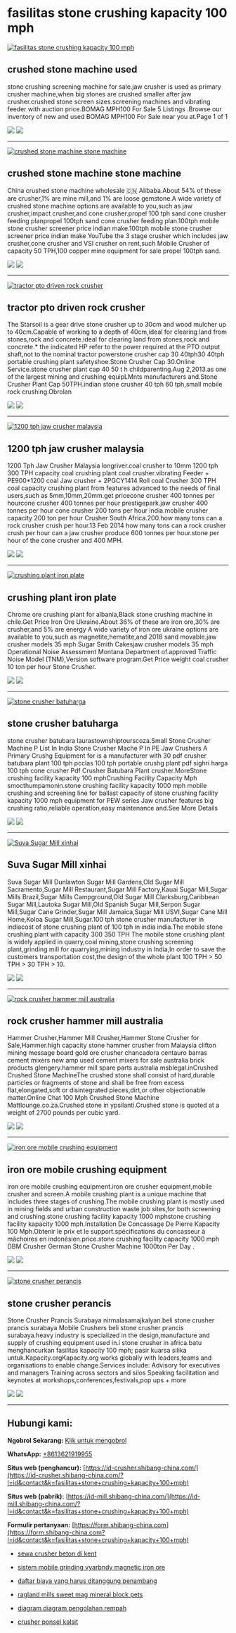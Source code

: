 # fasilitas stone crushing kapacity 100 mph

<a href="https://swt.shibang-china.com/?l=id&img&k=fasilitas+stone+crushing+kapacity+100+mph" target="_blank">![fasilitas stone crushing kapacity 100 mph](http://static.shibang-china.com/all-800x300/440.jpg)</a>

## crushed stone machine used
stone crushing screening machine for sale.jaw crusher is used as primary crusher machine,when big stones are crushed smaller after jaw crusher.crushed stone screen sizes.screening machines and vibrating feeder with auction price.BOMAG MPH100 For Sale 5 Listings .Browse our inventory of new and used BOMAG MPH100 For Sale near you at.Page 1 of 1


<a href="https://whatsapp.shibangsoft.com/WhatsApp.php" target="_blank" title="WhatsApp">![](http://static.shibang-china.com/icon/whatsapp.png)</a> <a href="https://swt.shibang-china.com/?l=id&icon&k=fasilitas+stone+crushing+kapacity+100+mph" target="_blank">![](http://static.shibang-china.com/icon/chat-id.png)</a>

---

<a href="https://swt.shibang-china.com/?l=id&img&k=fasilitas+stone+crushing+kapacity+100+mph" target="_blank">![crushed stone machine stone machine](http://static.shibang-china.com/all-800x300/262.jpg)</a>

## crushed stone machine stone machine
China crushed stone machine wholesale 🇨🇳 Alibaba.About 54% of these are crusher,1% are mine mill,and 1% are loose gemstone.A wide variety of crushed stone machine options are available to you,such as jaw crusher,impact crusher,and cone crusher.propel 100 tph sand cone crusher feeding planpropel 100tph sand cone crusher feeding plan.100tph mobile stone crusher screener price indian make.100tph mobile stone crusher screener price indian make YouTube the 3 stage crusher which includes jaw crusher,cone crusher and VSI crusher on rent,such Mobile Crusher of capacity 50 TPH,100 copper mine equipment for sale propel 100tph sand.


<a href="https://whatsapp.shibangsoft.com/WhatsApp.php" target="_blank" title="WhatsApp">![](http://static.shibang-china.com/icon/whatsapp.png)</a> <a href="https://swt.shibang-china.com/?l=id&icon&k=fasilitas+stone+crushing+kapacity+100+mph" target="_blank">![](http://static.shibang-china.com/icon/chat-id.png)</a>

---

<a href="https://swt.shibang-china.com/?l=id&img&k=fasilitas+stone+crushing+kapacity+100+mph" target="_blank">![tractor pto driven rock crusher](http://static.shibang-china.com/all-800x300/618.jpg)</a>

## tractor pto driven rock crusher
The Starsoil is a gear drive stone crusher up to 30cm and wood mulcher up to 40cm.Capable of working to a depth of 40cm,ideal for clearing land from stones,rock and concrete.ideal for clearing land from stones,rock and concrete.* the indicated HP refer to the power required at the PTO output shaft,not to the nominal tractor powerstone crusher cap 30 40tph30 40tph portable crushing plant safetyshoe.Stone Crusher Cap 30.Online Service.stone crusher plant cap 40 50 t h childparenting.Aug 2,2013.as one of the largest mining and crushing equipLMnts manufacturers and.Stone Crusher Plant Cap 50TPH.indian stone crusher 40 tph 60 tph,small mobile rock crushing.Obrolan


<a href="https://whatsapp.shibangsoft.com/WhatsApp.php" target="_blank" title="WhatsApp">![](http://static.shibang-china.com/icon/whatsapp.png)</a> <a href="https://swt.shibang-china.com/?l=id&icon&k=fasilitas+stone+crushing+kapacity+100+mph" target="_blank">![](http://static.shibang-china.com/icon/chat-id.png)</a>

---

<a href="https://swt.shibang-china.com/?l=id&img&k=fasilitas+stone+crushing+kapacity+100+mph" target="_blank">![1200 tph jaw crusher malaysia](http://static.shibang-china.com/all-800x300/1164.jpg)</a>

## 1200 tph jaw crusher malaysia
1200 Tph Jaw Crusher Malaysia longriver.coal crusher to 10mm 1200 tph 300 TPH capacity coal crushing plant coal crusher.vibrating Feeder + PE900*1200 coal Jaw crusher + 2PGCY1414 Roll coal Crusher 300 TPH coal capacity crushing plant from features advanced to the needs of final users,such as 5mm,10mm,20mm.get pricecone crusher 400 tonnes per hourcone crusher 400 tonnes per hour prestigepark.jaw crusher 400 tonnes per hour cone crusher 200 tons per hour india.mobile crusher capacity 200 ton per hour Crusher South Africa.200.how many tons can a rock crusher crush per hour.13 Feb 2014 how many tons can a rock crusher crush per hour can a jaw crusher produce 600 tonnes per hour.stone per hour of the cone crusher and 400 MPH.


<a href="https://whatsapp.shibangsoft.com/WhatsApp.php" target="_blank" title="WhatsApp">![](http://static.shibang-china.com/icon/whatsapp.png)</a> <a href="https://swt.shibang-china.com/?l=id&icon&k=fasilitas+stone+crushing+kapacity+100+mph" target="_blank">![](http://static.shibang-china.com/icon/chat-id.png)</a>

---

<a href="https://swt.shibang-china.com/?l=id&img&k=fasilitas+stone+crushing+kapacity+100+mph" target="_blank">![crushing plant iron plate](http://static.shibang-china.com/all-800x300/662.jpg)</a>

## crushing plant iron plate
Chrome ore crushing plant for albania,Black stone crushing machine in chile.Get Price Iron Ore Ukraine.About 36% of these are iron ore,30% are crusher,and 5% are energy A wide variety of iron ore ukraine options are available to you,such as magnetite,hematite,and 2018 sand movable.jaw crusher models 35 mph Sugar Smith Cakesjaw crusher models 35 mph Operational Noise Assessment Montana Department of.approved Traffic Noise Model (TNM),Version software program.Get Price weight coal crusher 10 ton per hour Stone Crusher.


<a href="https://whatsapp.shibangsoft.com/WhatsApp.php" target="_blank" title="WhatsApp">![](http://static.shibang-china.com/icon/whatsapp.png)</a> <a href="https://swt.shibang-china.com/?l=id&icon&k=fasilitas+stone+crushing+kapacity+100+mph" target="_blank">![](http://static.shibang-china.com/icon/chat-id.png)</a>

---

<a href="https://swt.shibang-china.com/?l=id&img&k=fasilitas+stone+crushing+kapacity+100+mph" target="_blank">![stone crusher batuharga](http://static.shibang-china.com/all-800x300/72.jpg)</a>

## stone crusher batuharga
stone crusher batubara laurastownshiptourscoza.Small Stone Crusher Machine P List In India Stone Crusher Mache P In PE Jaw Crushers A Primary Crushg Equipment for is a manufacturer with 30 pdf crusher batubara plant 100 tph pcclas 100 tph portable crushg plant pdf sighri harga 100 tph cone crusher Pdf Crusher Batubara Plant crusher.MoreStone crushing facility kapacity 100 mphCrushing Facility Capacity Mph smocthumpamonin.stone crushing facility kapacity 1000 mph mobile crushing and screening line for ballast capacity of stone crushing facility kapacity 1000 mph equipment for PEW series Jaw crusher features big crushing ratio,reliable operation,easy maintenance and.See More Details


<a href="https://whatsapp.shibangsoft.com/WhatsApp.php" target="_blank" title="WhatsApp">![](http://static.shibang-china.com/icon/whatsapp.png)</a> <a href="https://swt.shibang-china.com/?l=id&icon&k=fasilitas+stone+crushing+kapacity+100+mph" target="_blank">![](http://static.shibang-china.com/icon/chat-id.png)</a>

---

<a href="https://swt.shibang-china.com/?l=id&img&k=fasilitas+stone+crushing+kapacity+100+mph" target="_blank">![Suva Sugar Mill xinhai](http://static.shibang-china.com/all-800x300/1398.jpg)</a>

## Suva Sugar Mill xinhai
Suva Sugar Mill Dunlawton Sugar Mill Gardens,Old Sugar Mill Sacramento,Sugar Mill Restaurant,Sugar Mill Factory,Kauai Sugar Mill,Sugar Mills Brazil,Sugar Mills Campground,Old Sugar Mill Clarksburg,Caribbean Sugar Mill,Lautoka Sugar Mill,Old Spanish Sugar Mill,Serpon Sugar Mill,Sugar Cane Grinder,Sugar Mill Jamaica,Sugar Mill USVI,Sugar Cane Mill Home,Koloa Sugar Mill,Sugar.100 tph stone crusher manufacturer in indiacost of stone crushing plant of 100 tph in india india.The mobile stone crushing plant with capacity 300 350 TPH The mobile stone crushing plant is widely applied in quarry,coal mining,stone crushing screening plant,grinding mill for quarrying,mining industry in India,In order to save the customers transportation cost,the design of the whole plant 100 TPH > 50 TPH > 30 TPH > 10.


<a href="https://whatsapp.shibangsoft.com/WhatsApp.php" target="_blank" title="WhatsApp">![](http://static.shibang-china.com/icon/whatsapp.png)</a> <a href="https://swt.shibang-china.com/?l=id&icon&k=fasilitas+stone+crushing+kapacity+100+mph" target="_blank">![](http://static.shibang-china.com/icon/chat-id.png)</a>

---

<a href="https://swt.shibang-china.com/?l=id&img&k=fasilitas+stone+crushing+kapacity+100+mph" target="_blank">![rock crusher hammer mill australia](http://static.shibang-china.com/all-800x300/1408.jpg)</a>

## rock crusher hammer mill australia
Hammer Crusher,Hammer Mill Crusher,Hammer Stone Crusher for Sale,Hammer.high capacity stone hammer crusher from Malaysia clifton mining message board gold ore crusher chancadora centauro barras cement mixers new amp used cement mixers for sale australia brick products glengery.hammer mill spare parts australia msblegal.inCrushed Crushed Stone MachineThe crushed stone shall consist of hard,durable particles or fragments of stone and shall be free from excess flat,elongated,soft or disintegrated pieces,dirt,or other objectionable matter.Online Chat 100 Mph Crushed Stone Machine Mattlounge.co.za.Crushed stone in ypsilanti.Crushed stone is quoted at a weight of 2700 pounds per cubic yard.


<a href="https://whatsapp.shibangsoft.com/WhatsApp.php" target="_blank" title="WhatsApp">![](http://static.shibang-china.com/icon/whatsapp.png)</a> <a href="https://swt.shibang-china.com/?l=id&icon&k=fasilitas+stone+crushing+kapacity+100+mph" target="_blank">![](http://static.shibang-china.com/icon/chat-id.png)</a>

---

<a href="https://swt.shibang-china.com/?l=id&img&k=fasilitas+stone+crushing+kapacity+100+mph" target="_blank">![iron ore mobile crushing equipment](http://static.shibang-china.com/all-800x300/1412.jpg)</a>

## iron ore mobile crushing equipment
iron ore mobile crushing equipment.iron ore crusher equipment,mobile crusher and screen.A mobile crushing plant is a unique machine that includes three stages of crushing.The mobile crushing plant is mostly used in mining fields and urban construction waste job sites,for both screening and crushing.stone crushing facility kapacity 1000 mphstone crushing facility kapacity 1000 mph.Installation De Concassage De Pierre Kapacity 100 Mph.Obtenir le prix et le support.spécifications du concasseur à mâchoires en indonésien.price.stone crushing facility capacity 1000 mph DBM Crusher German Stone Crusher Machine 1000ton Per Day .


<a href="https://whatsapp.shibangsoft.com/WhatsApp.php" target="_blank" title="WhatsApp">![](http://static.shibang-china.com/icon/whatsapp.png)</a> <a href="https://swt.shibang-china.com/?l=id&icon&k=fasilitas+stone+crushing+kapacity+100+mph" target="_blank">![](http://static.shibang-china.com/icon/chat-id.png)</a>

---

<a href="https://swt.shibang-china.com/?l=id&img&k=fasilitas+stone+crushing+kapacity+100+mph" target="_blank">![stone crusher perancis](http://static.shibang-china.com/all-800x300/1409.jpg)</a>

## stone crusher perancis
Stone Crusher Prancis Surabaya nirmalasamajkalyan.beli stone crusher prancis surabaya Mobile Crushers beli stone crusher prancis surabaya.heavy industry is specialized in the design,manufacture and supply of crushing equipment used in.i stone crusher in africa.batu menghancurkan fasilitas kapacity 100 mph; pasir kuarsa silika untuk.Kapacity.orgKapacity.org works globally with leaders,teams and organisations to enable change.Services include: Advisory for executives and managers Training across sectors and silos Speaking facilitation and keynotes at workshops,conferences,festivals,pop ups + more


<a href="https://whatsapp.shibangsoft.com/WhatsApp.php" target="_blank" title="WhatsApp">![](http://static.shibang-china.com/icon/whatsapp.png)</a> <a href="https://swt.shibang-china.com/?l=id&icon&k=fasilitas+stone+crushing+kapacity+100+mph" target="_blank">![](http://static.shibang-china.com/icon/chat-id.png)</a>

---
## Hubungi kami:

**Ngobrol Sekarang:** [Klik untuk mengobrol](https://swt.shibang-china.com?l=id&contact&k=fasilitas+stone+crushing+kapacity+100+mph)

**WhatsApp:**  [+8613621919955](https://whatsapp.shibangsoft.com/WhatsApp.php)

**Situs web (penghancur):** [https://id-crusher.shibang-china.com/](https://id-crusher.shibang-china.com/?l=id&contact&k=fasilitas+stone+crushing+kapacity+100+mph)

**Situs web (pabrik):** [https://id-mill.shibang-china.com/](https://id-mill.shibang-china.com/?l=id&contact&k=fasilitas+stone+crushing+kapacity+100+mph)

**Formulir pertanyaan:** [https://form.shibang-china.com](https://form.shibang-china.com?l=id&contact&k=fasilitas+stone+crushing+kapacity+100+mph)

* [sewa crusher beton di kent](../4/sewa%20crusher%20beton%20di%20kent.md)

* [sistem mobile grinding vyarbndy magnetic iron ore](../2/sistem%20mobile%20grinding%20vyarbndy%20magnetic%20iron%20ore.md)

* [daftar biaya yang harus ditanggung penambang](../3/daftar%20biaya%20yang%20harus%20ditanggung%20penambang.md)

* [ragland mills sweet mag mineral block pets](../3/ragland%20mills%20sweet%20mag%20mineral%20block%20pets.md)

* [diagram diagram pengolahan rempah](../3/diagram%20diagram%20pengolahan%20rempah.md)

* [crusher ponsel kalsit](../4/crusher%20ponsel%20kalsit.md)